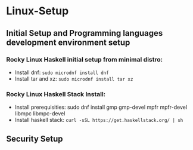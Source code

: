 # Linux-Setup

## Initial Setup and Programming languages development environment setup

### Rocky Linux Haskell initial setup from minimal distro:

- Install dnf: ```sudo microdnf install dnf```
- Install tar and xz: ```sudo microdnf install tar xz```

### Rocky Linux Haskell Stack Install:

- Install prerequisities: sudo dnf install gmp  gmp-devel  mpfr  mpfr-devel  libmpc  libmpc-devel
- Install haskell stack: ```curl -sSL https://get.haskellstack.org/ | sh```

## Security Setup
